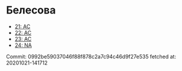 # Белесова
- [21: AC](21.md)
- [22: AC](22.md)
- [23: AC](23.md)
- [24: NA](24.md)

Commit: 0992be59037046f88f878c2a7c94c46d9f27e535
 fetched at: 20201021-141712
